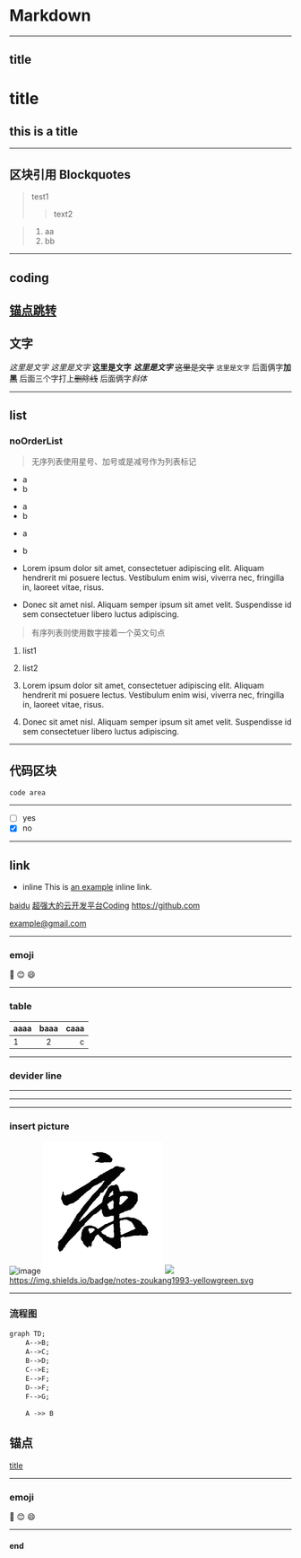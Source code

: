 # Markdown

---
## title
title
===

this is a title
---

---

## 区块引用 Blockquotes
> test1
>
>> text2

>  1. aa
>  2. bb

---

## coding
[锚点跳转](#锚点)
---

## 文字
*这里是文字*
_这里是文字_
**这里是文字**
***这里是文字***
~~这里是文字~~
`这里是文字`
后面俩字**加黑**
后面三个字打上~~删除线~~
后面俩字*斜体*


---

## list

### noOrderList
> 无序列表使用星号、加号或是减号作为列表标记

- a
- b

+ a
+ b

* a
* b

*   Lorem ipsum dolor sit amet, consectetuer adipiscing elit.
    Aliquam hendrerit mi posuere lectus. Vestibulum enim wisi,
    viverra nec, fringilla in, laoreet vitae, risus.
*   Donec sit amet nisl. Aliquam semper ipsum sit amet velit.
    Suspendisse id sem consectetuer libero luctus adipiscing.

> 有序列表则使用数字接着一个英文句点

1. list1
2. list2

3.  Lorem ipsum dolor sit amet, consectetuer adipiscing elit.
    Aliquam hendrerit mi posuere lectus. Vestibulum enim wisi,
    viverra nec, fringilla in, laoreet vitae, risus.
4.  Donec sit amet nisl. Aliquam semper ipsum sit amet velit.
    Suspendisse id sem consectetuer libero luctus adipiscing.

---

## 代码区块

``` code
code area
```

---

- [ ] yes
- [x] no

---

## link
* inline
This is [an example](http://example.com/ "Title") inline link.

[baidu](www.baidu.com)
[超强大的云开发平台Coding](http://coding.net)
https://github.com

<example@gmail.com>

---

### emoji
:camel: :blush: :smile:

---

### table

aaaa | baaa | caaa
:- | :-: | -:
1 | 2 | c

---

### devider line 
---
----
***


### insert picture
![image](https://file.kuipmake.com/20190311153644-QQ图片20190124115258.jpg)
![zk](../../Image/download.png)
![](https://img.shields.io/badge/notes-zoukang1993-yellowgreen.svg)
<https://img.shields.io/badge/notes-zoukang1993-yellowgreen.svg>

---


### 流程图
```graph
graph TD;
    A-->B;
    A-->C;
    B-->D;
    C-->E;
    E-->F;
    D-->F;
    F-->G;
```

```seq
    A ->> B

```


## 锚点 
[title](#title)

---

### emoji

:camel: :blush: :smile:

---


#### end
